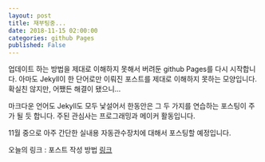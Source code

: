 ```yaml
---
layout: post
title: 재부팅중...
date: 2018-11-15 02:00:00
categories: github Pages
published: False
---
```


업데이트 하는 방법을 제대로 이해하지 못해서 버려둔 github Pages를 다시 시작합니다. 아마도 Jekyll이 한 단어로만 이뤄진 포스트를 제대로 이해하지 못하는 모양입니다. 확실친 않지만, 어쨌든 해결이 됐으니...

마크다운 언어도 Jekyll도 모두 낯설어서 한동안은 그 두 가지를 연습하는 포스팅이 주가 될 듯 합니다. 주된 관심사는 프로그래밍과 메이커 활동입니다.

11월 중으로 아주 간단한 실내용 자동관수장치에 대해서 포스팅할 예정입니다.


오늘의 링크 : 포스트 작성 방법 [링크](https://jekyllrb-ko.github.io/docs/posts/)

